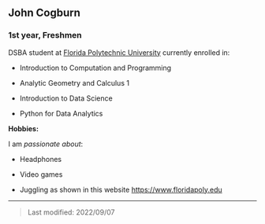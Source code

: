 ## John Cogburn

### 1st year, Freshmen 

DSBA student at [Florida Polytechnic University](https://www.floridapoly.edu) currently enrolled in: 

- Introduction to Computation and Programming

- Analytic Geometry and Calculus 1

- Introduction to Data Science

- Python for Data Analytics

**Hobbies:**

I am _passionate about_: 

- Headphones

- Video games

- Juggling as shown in this website <https://www.floridapoly.edu>

***

> Last modified: 2022/09/07
